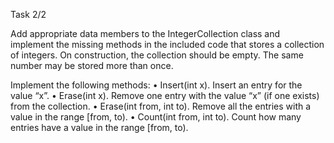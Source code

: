 Task 2/2

Add appropriate data members to the IntegerCollection class and implement the missing methods in the included code that stores a collection of integers. On construction, the collection should be empty. The same number may be stored more than once.

Implement the following methods:
	•	Insert(int x).  Insert an entry for the value “x”.
	•	Erase(int x).  Remove one entry with the value “x” (if one exists) from the collection. 
	•	Erase(int from, int to).  Remove all the entries with a value in the range [from, to).
	•	Count(int from, int to).  Count how many entries have a value in the range [from, to).
